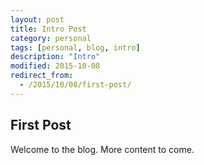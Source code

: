 ```yaml
---
layout: post
title: Intro Post
category: personal
tags: [personal, blog, intro]
description: "Intro"
modified: 2015-10-08
redirect_from:
  - /2015/10/08/first-post/
---
```


## First Post

Welcome to the blog. More content to come.
